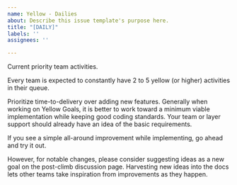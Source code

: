 ```yaml
---
name: Yellow - Dailies
about: Describe this issue template's purpose here.
title: "[DAILY]"
labels: ''
assignees: ''

---
```


Current priority team activities. 

Every team is expected to constantly have 2 to 5 yellow (or higher) activities in their queue. 

Prioritize time-to-delivery over adding new features. Generally when working on Yellow Goals, it is better to work toward a minimum viable implementation while keeping good coding standards. Your team or layer support should already have an idea of the basic requirements.

If you see a simple all-around improvement while implementing, go ahead and try it out. 

However, for notable changes, please consider suggesting ideas as a new goal on the post-climb discussion page. Harvesting new ideas into the docs lets other teams take inspiration from improvements as they happen.
